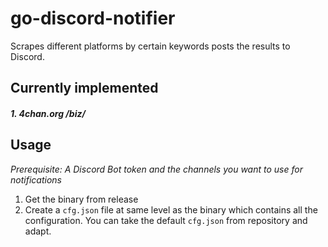 # go-discord-notifier

Scrapes different platforms by certain keywords posts the results to Discord. 

## Currently implemented
##### 1. 4chan.org /biz/

## Usage

*Prerequisite: A Discord Bot token and the channels you want to use for notifications*  

1) Get the binary from release
2) Create a `cfg.json` file at same level as the binary which contains all the configuration. You can take the default `cfg.json` from repository and adapt.
